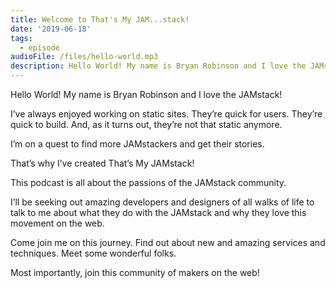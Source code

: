 ```yaml
---
title: Welcome to That's My JAM...stack!
date: '2019-06-18'
tags:
  - episode
audioFile: /files/hello-world.mp3
description: Hello World! My name is Bryan Robinson and I love the JAMstack! I’ve always enjoyed working on static sites. They’re quick for users. They’re quick to build. And, as it turns out, they’re not that static anymore.
---
```

Hello World! My name is Bryan Robinson and I love the JAMstack!

I’ve always enjoyed working on static sites. They’re quick for users. They’re quick to build. And, as it turns out, they’re not that static anymore.

I’m on a quest to find more JAMstackers and get their stories.

That’s why I’ve created That’s My JAMstack!

This podcast is all about the passions of the JAMstack community.

I’ll be seeking out amazing developers and designers of all walks of life to talk to me about what they do with the JAMstack and why they love this movement on the web.

Come join me on this journey. Find out about new and amazing services and techniques. Meet some wonderful folks.

Most importantly, join this community of makers on the web!